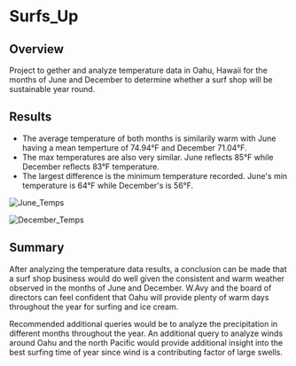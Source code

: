 # Surfs_Up

## Overview
Project to gether and analyze temperature data in Oahu, Hawaii for the months of June and December to determine whether a surf shop will be sustainable year round.

## Results
- The average temperature of both months is similarily warm with June having a mean temperture of 74.94°F and December 71.04°F.
- The max temperatures are also very similar. June reflects 85°F while December reflects 83°F temperature.
- The largest difference is the minimum temperature recorded. June's min temperature is 64°F while December's is 56°F.

![June_Temps](https://user-images.githubusercontent.com/98711219/169396948-f7e54842-d2b7-4203-861a-ef7fa9bf9904.png)

![December_Temps](https://user-images.githubusercontent.com/98711219/169396982-586881fe-e315-4996-909f-bb771d2e3c37.png)

## Summary
After analyzing the temperature data results, a conclusion can be made that a surf shop business would do well given the consistent and warm weather observed in the months of June and December. W.Avy and the board of directors can feel confident that Oahu will provide plenty of warm days throughout the year for surfing and ice cream. 

Recommended additional queries would be to analyze the precipitation in different months throughout the year. An additional query to analyze winds around Oahu and the north Pacific would provide additional insight into the best surfing time of year since wind is a contributing factor of large swells. 

